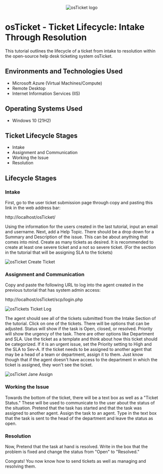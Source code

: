 <p align="center">
<img src="https://i.imgur.com/Clzj7Xs.png" alt="osTicket logo"/>
</p>

<h1>osTicket - Ticket Lifecycle: Intake Through Resolution</h1>
This tutorial outlines the lifecycle of a ticket from intake to resolution within the open-source help desk ticketing system osTicket.<br />

<h2>Environments and Technologies Used</h2>

- Microsoft Azure (Virtual Machines/Compute)
- Remote Desktop
- Internet Information Services (IIS)

<h2>Operating Systems Used </h2>

- Windows 10</b> (21H2)

<h2>Ticket Lifecycle Stages</h2>

- Intake
- Assignment and Communication
- Working the Issue
- Resolution

<h2>Lifecycle Stages</h2>
<h3>Intake</h3>
First, go to the user ticket submission page through copy and pasting this link in the web address bar:

http://localhost/osTicket/

Using the information for the users created in the last tutorial, input an email and username. Next, add a Help Topic. There should be a drop down for a Summary and Description of the issue. This can be about anything that comes into mind. Create as many tickets as desired. It is recommended to create at least one severe ticket and a not so severe ticket. (For the section in the tutorial that will be assigning SLA to the tickets)

![osTicket Create Ticket](https://github.com/jarrettm98/osticket-ticket-lifecycle/assets/140662793/e7840d1f-14ba-4e88-ab19-4054edec0706)

<h3>Assignment and Communication</h3>

Copy and paste the following URL to log into the agent created in the previous tutorial that has system admin access:

  http://localhost/osTicket/scp/login.php

![osTickets Ticket Log](https://github.com/jarrettm98/osticket-ticket-lifecycle/assets/140662793/d3e4afaf-b322-4ea2-98dc-75cc9751efa4)

The agent should see all of the tickets submitted from the Intake Section of the tutorial. Click on one of the tickets. There will be options that can be adjusted. Status will show if the task is Open, closed, or resolved. Priority will show the urgency of the task. There are other options like Department and SLA. Use the ticket as a template and think about how this ticket should be categorized. If it is an urgent issue, set the Priority setting to High and the SLA to Sev-A. If the ticket needs to be assigned to another agent that may be a head of a team or department, assign it to them. Just know though that if the agent doesn't have access to the department in which the ticket is assigned, they won't see the ticket.

![osTicket Jane Assign](https://github.com/jarrettm98/osticket-ticket-lifecycle/assets/140662793/6d55b2e5-4baa-4cdc-aea5-22c8fbf9a72e)

<h3>Working the Issue</h3>

Towards the bottom of the ticket, there will be a text box as well as a "Ticket Status." These will be used to communicate to the user about the status of the situation. Pretend that the task has started and that the task was assigned to another agent. Assign the task to an agent. Type in the text box that the task is sent to the head of the department and leave the status as open. 

<h3>Resolution</h3>

Now, Pretend that the task at hand is resolved. Write in the box that the problem is fixed and change the status from "Open" to "Resolved."

Congrats! You now know how to send tickets as well as managing and resolving them.
